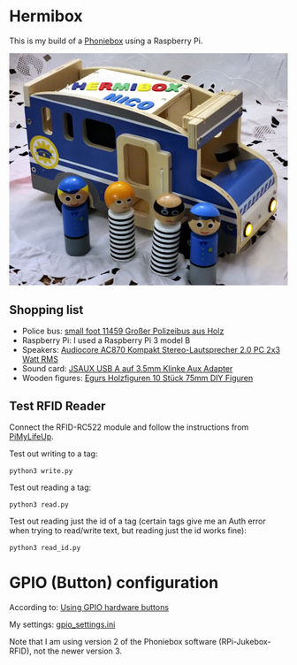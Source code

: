 # Hermibox

This is my build of a [Phoniebox](https://phoniebox.de/) using a Raspberry Pi.

![Hermibox Photo](/photo.jpg)

## Shopping list

* Police bus: [small foot 11459 Großer Polizeibus aus Holz](https://amzn.eu/d/8CYERZg)
* Raspberry Pi: I used a Raspberry Pi 3 model B
* Speakers: [Audiocore AC870 Kompakt Stereo-Lautsprecher 2.0 PC 2x3 Watt RMS](https://amzn.eu/d/bMhVWlB)
* Sound card: [JSAUX USB A auf 3.5mm Klinke Aux Adapter](https://amzn.eu/d/9CCRulK)
* Wooden figures: [Egurs Holzfiguren 10 Stück 75mm DIY Figuren](https://amzn.eu/d/erieEHS)

## Test RFID Reader

Connect the RFID-RC522 module and follow the instructions from [PiMyLifeUp](https://pimylifeup.com/raspberry-pi-rfid-rc522/).

Test out writing to a tag:

    python3 write.py

Test out reading a tag:

    python3 read.py

Test out reading just the id of a tag (certain tags give me an Auth error when trying to read/write text, but reading just the id works fine):

    python3 read_id.py

# GPIO (Button) configuration

According to: [Using GPIO hardware buttons](https://github.com/MiczFlor/RPi-Jukebox-RFID/wiki/Using-GPIO-hardware-buttons)

My settings: [gpio_settings.ini](gpio_settings.ini)

Note that I am using version 2 of the Phoniebox software (RPi-Jukebox-RFID), not the newer version 3.

